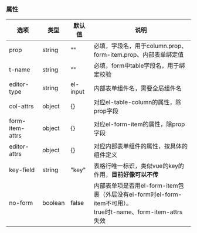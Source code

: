 ### 属性
| 选项              | 类型      | 默认值      | 说明                                                                                     |
|-----------------|---------|----------|----------------------------------------------------------------------------------------|
| prop            | string  | ""       | 必填，字段名，用于column.prop、form-item.prop、内部表单绑定值                                            |
| t-name          | string  | ""       | 必填，form中table字段名，用于绑定校验                                                                |
| editor-type     | string  | el-input | 内部表单组件名，需要全局组件名                                                                        |
| col-attrs       | object  | {}       | 对应el-table-column的属性，除prop字段                                                           |
| form-item-attrs | object  | {}       | 对应el-form-item的属性，除prop字段                                                              |
| editor-attrs    | object  | {}       | 对应内部表单组件的属性，按具体的组件定义                                                                   |
| key-field       | string  | "key"    | 表格行唯一标识，类似vue的key的作用，**目前好像可以不传**                                                      |
| no-form         | boolean | false    | 内部表单项是否用el-form-item包裹（外层没有el-form时el-form-item不可用）。<br/>true时t-name、form-item-attrs失效 |
